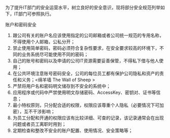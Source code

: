 为了提升IT部门的安全运营水平，树立良好的安全意识，现将部分安全规范列举如下，IT部门可参照执行。

账户和密码安全

1. 跟公司有关的账户名应该使用指定的公司邮箱或者公司统一规范的专用名称，不得使用个人邮箱，公私分开；
2. 禁止使用简单密码，密码必须符合复杂性要求，在安全要求较高的环境下，不同的业务系统尽可能使用不同的密码；
3. 自己的账号和密码以及申请的公司IT资源需要妥善保管，不得私下借与他人使用；
4. 在公共环境注意账号密码安全，公司的每位员工都有保护公司隐私和资产的责任和义务；<绵羊墙 The Wall of Sheep >
5. 严禁将用户名和密码明文储存到不安全的系统中；
6. 应用程序或代码中严禁使用明文存储密码、AccessKey、密钥对、证书等信息；
7. 最小特权原则，只分配合适的权限，权限应该尊重个人隐私（必要情况下可加密），互不干涉影响；
8. 为员工分配和开通的权限应该有比较详细、可查的记录，该记录通常会在出现问题或者员工离职时用到；
9. 定期检查和整改不安全的账户配置、使用情况、安全策略等；
